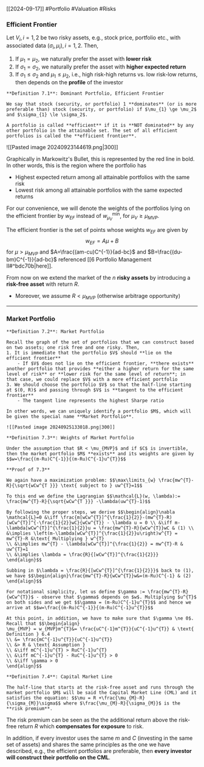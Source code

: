 [[2024-09-17]] #Portfolio #Valuation #Risks

### Efficient Frontier
Let $V_{i}, i=1,2$ be two risky assets, e.g., stock price, portfolio etc., with associated data $(\sigma_{i},\mu_{i}), i=1,2$. Then,
1. If $\mu_{1}=\mu_2$, we naturally prefer the asset with **lower risk**
2. If $\sigma_{1}= \sigma_2$, we naturally prefer the asset with **higher expected return**
3. If $\sigma_{1} \le \sigma_{2}$ and $\mu_{1} \le \mu_2$, i.e., high risk-high returns vs. low risk-low returns, then depends on the **profile** of the investor

```ad-important
**Definition 7.1**: Dominant Portfolio, Efficient Frontier

We say that stock (security, or portfolio) 1 **dominates** (or is more preferable than) stock (security, or portfolio) if $\mu_{1} \ge \mu_2$ and $\sigma_{1} \le \sigma_2$.

A portfolio is called **efficient** if it is **NOT dominated** by any other portfolio in the attainable set. The set of all efficient portfolios is called the **efficient frontier**.
```

![[Pasted image 20240923144619.png|300]]

Graphically in Markowitz's Bullet, this is represented by the red line in bold. In other words, this is the region where the portfolio has
- Highest expected return among all attainable portfolios with the same risk 
- Lowest risk among all attainable portfolios with the same expected returns

For our convenience, we will denote the weights of the portfolios lying on the efficient frontier by $w_{EF}$ instead of $w_{\mu_{V}}^{\min}$, for $\mu_{V} \ge \mu_{MVP}$.

The efficient frontier is the set of points whose weights $w_{EF}$ are given by $$w_{EF}=A\mu+B$$ for $\mu > \mu_{MVP}$ and $A=\frac{(am-cu)C^{-1}}{ad-bc}$ and $B=\frac{(du-bm)C^{-1}}{ad-bc}$ referenced [[6 Portfolio Management II#^bdc70b|here]].

From now on we extend the market of the $n$ **risky assets** by introducing a **risk-free asset** with return $R$.
- Moreover, we assume $R < \mu_{MVP}$ (otherwise arbitrage opportunity)

---
### Market Portfolio

```ad-important
**Definition 7.2**: Market Portfolio

Recall the graph of the set of portfolios that we can construct based on two assets; one risk free and one risky. Then,
1. It is immediate that the portfolio $V$ should **lie on the efficient frontier**
	- If $V$ does not lie on the efficient frontier, **there exists** another portfolio that provides **either a higher return for the same level of risk** or **lower risk for the same level of return**; in that case, we could replace $V$ with a more efficient portfolio
3. We should choose the portfolio $V$ so that the half-line starting at $(0, R)$ and passing through $V$ is **tangent to the efficient frontier**
	- The tangent line represents the highest Sharpe ratio

In other words, we can uniquely identify a portfolio $M$, which will be given the special name **Market Portfolio**.

![[Pasted image 20240925133018.png|300]]
```

```ad-important
**Definition 7.3**: Weights of Market Portfolio

Under the assumption that $R < \mu_{MVP}$ and if $C$ is invertible, then the market portfolio $M$ **exists** and its weights are given by $$w=\frac{(m-Ru)C^{-1}}{(m-Ru)C^{-1}u^{T}}$$
```

```ad-note
**Proof of 7.3**

We again have a maximization problem: $$\max\limits_{w} \frac{mw^{T}-R}{\sqrt{wCw^{T }}} \text{ subject to } uw^{T}=1$$

To this end we define the Lagrangian $$\mathcal{L}(w, \lambda):= \frac{mw^{T}-R}{\sqrt{wCw^{T }}} -\lambda(uw^{T}-1)$$

By following the proper steps, we derive $$\begin{align}\nabla \mathcal{L}=0 &\iff \frac{m[wCw^{T}]^{\frac{1}{2}}-(mw^{T}-R)[wCw^{T}]^{-\frac{1}{2}}wC}{wCw^{T}} - \lambda u = 0 \\ &\iff m-\lambda[wCw^{T}]^{\frac{1}{2}}u = \frac{mw^{T}-R}{wCw^{T}}wC & (1) \\ &\implies \left(m-\lambda[wCw^{T}]^{\frac{1}{2}}u\right)w^{T} = mw^{T}-R &\text{ Multiplying } w^{T}
\\ &\implies mw^{T} - \lambda[wCw^{T}]^{\frac{1}{2}} = mw^{T}-R & uw^{T}=1
\\ &\implies \lambda = \frac{R}{[wCw^{T}]^{\frac{1}{2}}}
\end{align}$$

Subbing in $\lambda = \frac{R}{[wCw^{T}]^{\frac{1}{2}}}$ back to (1), we have $$\begin{align}\frac{mw^{T}-R}{wCw^{T}}w&=(m-Ru)C^{-1} & (2) \end{align}$$

For notational simplicity, let us define $\gamma := \frac{mw^{T}-R}{wCw^{T}}$ - observe that $\gamma$ depends on $w$. Multiplying $u^{T}$ on both sides and we get $$\gamma = (m-Ru)C^{-1}u^{T}$$ and hence we arrive at $$w=\frac{(m-Ru)C^{-1}}{(m-Ru)C^{-1}u^{T}}$$

At this point, in addition, we have to make sure that $\gamma \ne 0$. Recall that $$\begin{align} 
\mu_{MVP} = w_{MVP}m^{T}&= \frac{uC^{-1}m^{T}}{uC^{-1}u^{T}} & \text{ Definition } 6.4
\\ &= \frac{mC^{-1}u^{T}}{uC^{-1}u^{T}} 
\\ &> R & \text{ Assumption }
\\ &\iff mC^{-1}u^{T} > RuC^{-1}u^{T}
\\ &\iff mC^{-1}u^{T} - RuC^{-1}u^{T} > 0
\\ &\iff \gamma > 0
\end{align}$$
```

```ad-important
**Definition 7.4**: Capital Market Line

The half-line that starts at the risk-free asset and runs through the market portfolio $M$ will be said the Capital Market Line (CML) and it satisfies the equation: $$\mu = R +\frac{\mu_{M}-R}{\sigma_{M}}\sigma$$ where $\frac{\mu_{M}-R}{\sigma_{M}}$ is the **risk premium**.
```

The risk premium can be seen as the the additional return above the risk-free return $R$ which **compensates for exposure** to risk.

In addition, if every investor uses the same $m$ and $C$  (investing in the same set of assets) and shares the same principles as the one we have described, e.g., the efficient portfolios are preferable, then **every investor will construct their portfolio on the CML**.
